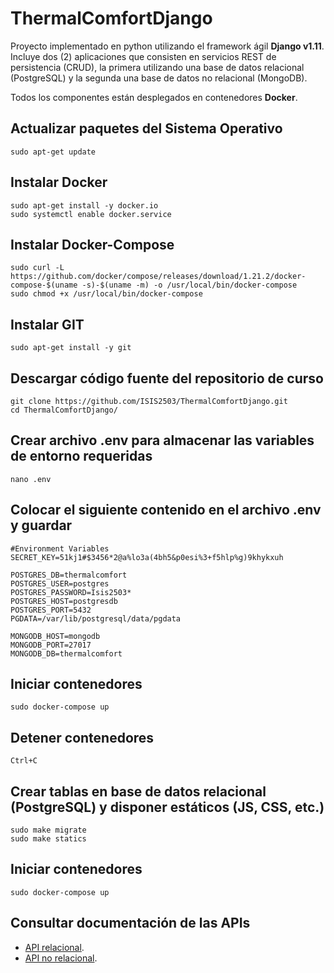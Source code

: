 # ThermalComfortDjango
Proyecto implementado en python utilizando el framework ágil **Django v1.11**. Incluye dos (2) aplicaciones que consisten en servicios REST de persistencia (CRUD), la primera utilizando una base de datos relacional (PostgreSQL) y la segunda una base de datos no relacional (MongoDB).

Todos los componentes están desplegados en contenedores **Docker**.

## Actualizar paquetes del Sistema Operativo
```sudo apt-get update```

## Instalar Docker
```
sudo apt-get install -y docker.io
sudo systemctl enable docker.service
```

## Instalar Docker-Compose
```
sudo curl -L https://github.com/docker/compose/releases/download/1.21.2/docker-compose-$(uname -s)-$(uname -m) -o /usr/local/bin/docker-compose
sudo chmod +x /usr/local/bin/docker-compose
```

## Instalar GIT
```
sudo apt-get install -y git
```

## Descargar código fuente del repositorio de curso
```
git clone https://github.com/ISIS2503/ThermalComfortDjango.git
cd ThermalComfortDjango/
```

## Crear archivo .env para almacenar las variables de entorno requeridas
```
nano .env
```

## Colocar el siguiente contenido en el archivo .env y guardar
```
#Environment Variables
SECRET_KEY=51kj1#$3456*2@a%lo3a(4bh5&p0esi%3+f5hlp%g)9khykxuh

POSTGRES_DB=thermalcomfort
POSTGRES_USER=postgres
POSTGRES_PASSWORD=Isis2503*
POSTGRES_HOST=postgresdb
POSTGRES_PORT=5432
PGDATA=/var/lib/postgresql/data/pgdata

MONGODB_HOST=mongodb
MONGODB_PORT=27017
MONGODB_DB=thermalcomfort
```

## Iniciar contenedores
```
sudo docker-compose up
```

## Detener contenedores
```
Ctrl+C
```

## Crear tablas en base de datos relacional (PostgreSQL) y disponer estáticos (JS, CSS, etc.)
```
sudo make migrate
sudo make statics
```

## Iniciar contenedores
```
sudo docker-compose up
```

## Consultar documentación de las APIs
- [API relacional](http://<<DIRECCION_IP>>/sql/docs/).
- [API no relacional](http://<<DIRECCION_IP>>/nosql/docs/).
